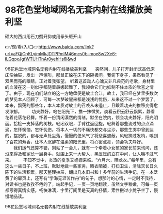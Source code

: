 # 98花色堂地域网名无套内射在线播放美利坚
硕大的西瓜用石刀劈开抑或用拳头砸开山

👉/观/看/入/口👉http://www.baidu.com/link?url=aFQjCpKLyjmMkJDTPPmIM46mcs0b-moe8w2Xe6-iLGqpxJgfWTUHTnAr0yehHs6i&wd

98花色堂地域网名无套内射在线播放美利坚　　突然间，儿子打开封闭式高低床床沿抽屉，发出一声惊叫，那鼠正躲在床下的隔板间。我俯下身子，果然看见了一双黑而亮的眼睛，正对着我张望。
听着这首动人心魄又非凡典范的老歌，身材里的血液在这一刻似乎都随着袅娜起舞了，我领会它们也抑制不住本质的欣喜之情了。由于，现在咱们站立的这一方地盘便是故土合江。故土，我已经在梦里多数次的梦见本人回顾了，可每一次梦破醒来都是浅浅的忧伤，从来这不过一个梦罢了。本来，飘荡的那些年，本人本质对故土的召唤从未遏止，且跟着功夫的推移变得愈发浓郁。
　　功夫静好，站在阳光下，携一抹微笑，淡看云积云舒云飘絮，静看花着花落花轻舞，怀着一份清闲漠然的情绪，默坐在院内，领会功夫静好，阳光明丽。拾检一支掉落的树枝，轻闭双眼，手臂往返回旋，轻舞着那些流过的点点滴滴，忘怀懊恼，忘怀忧伤，将本人一切的不痛快都交与尘沙，那些生掷中曾到达的，摆脱的，都与无声处尘落，慢慢的便风气了将悲喜遮蔽，风轻拂过发梢，嗅到了百花的芳香，让本人沉醉在温柔的阳光里，将心窗点亮，领会功夫静好。
　　我们运气还算不错，刚站了一会儿，就有一个牵着小女孩的家长前来询问，还没来得及和家长一展身手，就围上来一大帮人，黑压压的立在中间，让人喘不过气来。
　　不知不觉中，炎热的夏季又姗姗来临。“六月六，晒龙衣。”每年里，总有这么一些日子，不上班，默默地做一些家务，晒衣晒被，打扫卫生，清除天长日久陈下的生活积累。那天整理抽屉，翻出几本旧书和十多年前的生活手记，在一本泛黄了的扉页上，还写有“学海无涯苦作舟”的句子，想那时的心情，一定时不我待，对读书也是孜孜不倦的了。端起手记，一页一页地翻读，虽然文字稚嫩，可每一页都写得真情实感，畅快淋漓，字里行间里是天真的抒情，索性搬过小凳子坐了，慢慢地品读。

98花色堂地域网名无套内射在线播放美利坚
